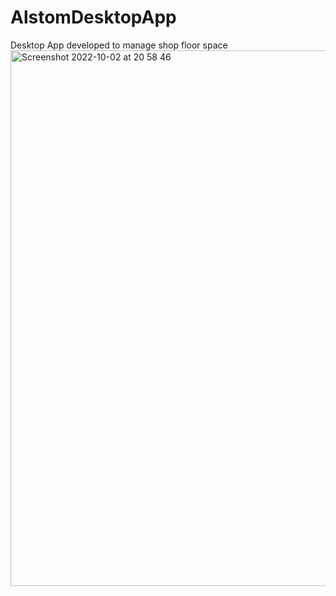 # AlstomDesktopApp
Desktop App developed to manage shop floor space
<img width="857" alt="Screenshot 2022-10-02 at 20 58 46" src="https://user-images.githubusercontent.com/73248386/194517518-45b6d417-aa6f-4f42-a644-a9cf0386c351.png">


